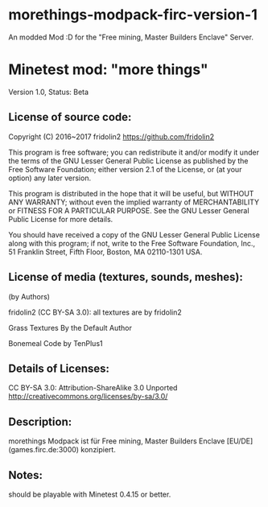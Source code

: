 # morethings-modpack-firc-version-1
An modded Mod :D for the  "Free mining, Master Builders Enclave" Server.

Minetest mod: "more things"
========================
Version 1.0, Status: Beta

License of source code:
-----------------------
Copyright (C) 2016~2017 fridolin2 <https://github.com/fridolin2>

This program is free software; you can redistribute it and/or modify
it under the terms of the GNU Lesser General Public License as published by
the Free Software Foundation; either version 2.1 of the License, or
(at your option) any later version.

This program is distributed in the hope that it will be useful,
but WITHOUT ANY WARRANTY; without even the implied warranty of
MERCHANTABILITY or FITNESS FOR A PARTICULAR PURPOSE.  See the
GNU Lesser General Public License for more details.

You should have received a copy of the GNU Lesser General Public License along
with this program; if not, write to the Free Software Foundation, Inc.,
51 Franklin Street, Fifth Floor, Boston, MA 02110-1301 USA.


License of media (textures, sounds, meshes):
--------------------------------------------
(by Authors)

fridolin2 (CC BY-SA 3.0):
all textures are by fridolin2

Grass Textures By the Default Author

Bonemeal Code by TenPlus1

Details of Licenses:
--------------------

CC BY-SA 3.0:
  Attribution-ShareAlike 3.0 Unported
  http://creativecommons.org/licenses/by-sa/3.0/



Description:
------------

morethings Modpack ist für Free mining, Master Builders Enclave [EU/DE] (games.firc.de:3000) konzipiert.


Notes:
------
should be playable with Minetest 0.4.15 or better.

